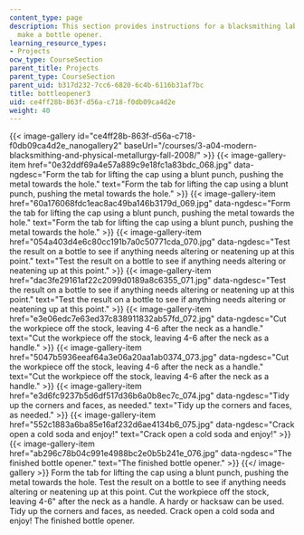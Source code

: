 ```yaml
---
content_type: page
description: This section provides instructions for a blacksmithing lab project to
  make a bottle opener.
learning_resource_types:
- Projects
ocw_type: CourseSection
parent_title: Projects
parent_type: CourseSection
parent_uid: b317d232-7cc6-6820-6c4b-6116b31af7bc
title: bottleopener3
uid: ce4ff28b-863f-d56a-c718-f0db09ca4d2e
weight: 40
---
```

{{< image-gallery id="ce4ff28b-863f-d56a-c718-f0db09ca4d2e_nanogallery2" baseUrl="/courses/3-a04-modern-blacksmithing-and-physical-metallurgy-fall-2008/" >}}
{{< image-gallery-item href="0e32ddf69a4e57a889c9e18fc1a83bdc_068.jpg" data-ngdesc="Form the tab for lifting the cap using a blunt punch, pushing the metal towards the hole." text="Form the tab for lifting the cap using a blunt punch, pushing the metal towards the hole." >}}
{{< image-gallery-item href="60a176068fdc1eac8ac49ba146b3179d_069.jpg" data-ngdesc="Form the tab for lifting the cap using a blunt punch, pushing the metal towards the hole." text="Form the tab for lifting the cap using a blunt punch, pushing the metal towards the hole." >}}
{{< image-gallery-item href="054a403d4e6c80cc191b7a0c50771cda_070.jpg" data-ngdesc="Test the result on a bottle to see if anything needs altering or neatening up at this point." text="Test the result on a bottle to see if anything needs altering or neatening up at this point." >}}
{{< image-gallery-item href="dac3fe29161af22c2099d0189a8c6355_071.jpg" data-ngdesc="Test the result on a bottle to see if anything needs altering or neatening up at this point." text="Test the result on a bottle to see if anything needs altering or neatening up at this point." >}}
{{< image-gallery-item href="e3e06edc7e63ed37c838911832ab57fd_072.jpg" data-ngdesc="Cut the workpiece off the stock, leaving 4-6 after the neck as a handle." text="Cut the workpiece off the stock, leaving 4-6 after the neck as a handle." >}}
{{< image-gallery-item href="5047b5936eeaf64a3e06a20aa1ab0374_073.jpg" data-ngdesc="Cut the workpiece off the stock, leaving 4-6 after the neck as a handle." text="Cut the workpiece off the stock, leaving 4-6 after the neck as a handle." >}}
{{< image-gallery-item href="e3d6fc9237b5d6df517d36b6a0b8ec7c_074.jpg" data-ngdesc="Tidy up the corners and faces, as needed." text="Tidy up the corners and faces, as needed." >}}
{{< image-gallery-item href="552c1883a6ba85e16af232d6ae4134b6_075.jpg" data-ngdesc="Crack open a cold soda and enjoy!" text="Crack open a cold soda and enjoy!" >}}
{{< image-gallery-item href="ab296c78b04c991e4988bc2e0b5b241e_076.jpg" data-ngdesc="The finished bottle opener." text="The finished bottle opener." >}}
{{</ image-gallery >}}
Form the tab for lifting the cap using a blunt punch, pushing the metal towards the hole. Test the result on a bottle to see if anything needs altering or neatening up at this point. Cut the workpiece off the stock, leaving 4-6" after the neck as a handle. A hardy or hacksaw can be used. Tidy up the corners and faces, as needed. Crack open a cold soda and enjoy! The finished bottle opener.